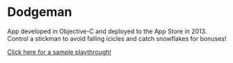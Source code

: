 # Dodgeman
App developed in Objective-C and deployed to the App Store in 2013. Control a stickman to avoid falling icicles and catch snowflakes for bonuses!

[Click here for a sample playthrough!](https://streamable.com/0jnk2)

